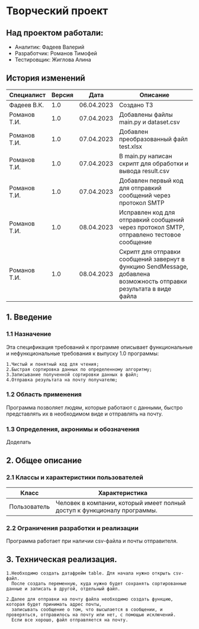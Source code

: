 # Творческий проект
## Над проектом работали: 
- Аналитик: Фадеев Валерий
- Разработчик: Романов Тимофей
- Тестировщик: Жиглова Алина

## История изменений
|Специалист|Версия|Дата|Описание|
|----------|------|----|--------|
|Фадеев В.К.| 1.0| 06.04.2023|Создано ТЗ|
|Романов Т.И.| 1.0| 07.04.2023|Добавлены файлы main.py и dataset.csv|
|Романов Т.И.| 1.0| 07.04.2023|Добавлен преобразованный файл test.xlsx|
|Романов Т.И.| 1.0| 07.04.2023|В main.py написан скрипт для обработки и вывода result.csv|
|Романов Т.И.| 1.0| 07.04.2023|Добавлен первый код для отправкий сообщений через протокол SMTP|
|Романов Т.И.| 1.0| 08.04.2023|Исправлен код для отправкий сообщений через протокол SMTP, отправлено тестовое сообщение|
|Романов Т.И.| 1.0| 08.04.2023|Скрипт для отправки сообщений завернут в функцию SendMessage, добавлена возможность отправки результата в виде файла|

## 1. Введение
  ### 1.1 Назначение
  
  Эта спецификация требований к программе описывает функциональные и нефункциональные требования к выпуску 1.0 программы:
  
    1.Чистый и понятный код для чтения;
    2.Быстрая сортировка данных по определенному алгоритму;
    3.Записывание полученной сортировки данных в файл;
    4.Отправка результата на почту получателю;
    
  ### 1.2 Область применения
  
   Программа позволяет людям, которые работают с данными, быстро представлять их в необходимом виде и отправлять на почту.
   
  ### 1.3 Определения, акронимы и обозначения
  
   Доделать
   
## 2. Общее описание
  ### 2.1 Классы и характеристики пользователей
  
  |Класс|Характеристика|
  |-----|--------------|
  |Пользователь|Человек в компании, который имеет полный доступ к функционалу программы.|
  
  ### 2.2 Ограничения разработки и реализации
  
  Программа работает при наличии csv-файла и почты отправителя.
  
## 3. Техническая реализация.

    1.Необходимо создать датафрейм table. Для начала нужно открыть csv-файл. 
      После создать переменную, куда нужно будет сохранять сортированные данные и записать в другой, отдельный файл.
      
    2.Далее для отправки на почту файла необходимо создать функцию, которая будет принимать адрес почты, 
      записывать сообщение о том, что высылается в сообщении, и проверяться, отправилось на почту или нет, с помощью исключений. 
      Если все хорошо, файл отправляется на почту.
